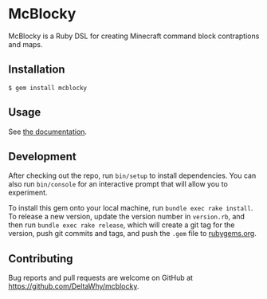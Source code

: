 # McBlocky

McBlocky is a Ruby DSL for creating Minecraft command block contraptions and
maps.

## Installation

    $ gem install mcblocky

## Usage

See [the documentation](doc/Introduction.md).

## Development

After checking out the repo, run `bin/setup` to install dependencies. You can also run `bin/console` for an interactive prompt that will allow you to experiment.

To install this gem onto your local machine, run `bundle exec rake install`. To release a new version, update the version number in `version.rb`, and then run `bundle exec rake release`, which will create a git tag for the version, push git commits and tags, and push the `.gem` file to [rubygems.org](https://rubygems.org).

## Contributing

Bug reports and pull requests are welcome on GitHub at https://github.com/DeltaWhy/mcblocky.

